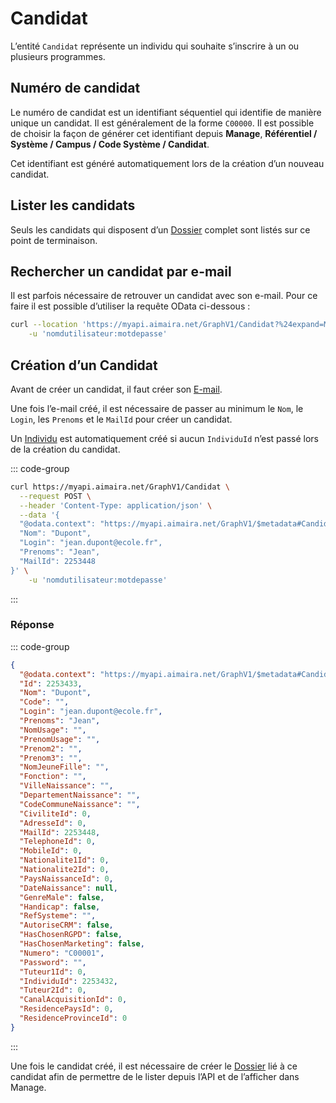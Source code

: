 # Candidat

L’entité `Candidat` représente un individu qui souhaite s’inscrire à un ou plusieurs programmes.

## Numéro de candidat

Le numéro de candidat est un identifiant séquentiel qui identifie de manière unique un candidat. Il est généralement de
la forme `C00000`. Il est possible de choisir la façon de générer cet identifiant depuis **Manage**,
**Référentiel / Système / Campus / Code Système / Candidat**.

Cet identifiant est généré automatiquement lors de la création d’un nouveau candidat.

## Lister les candidats

Seuls les candidats qui disposent d’un [Dossier][dossier] complet sont listés sur ce point de terminaison.

## Rechercher un candidat par e-mail

Il est parfois nécessaire de retrouver un candidat avec son e-mail. Pour ce faire il est possible d’utiliser la requête
OData ci-dessous :

```bash [cURL]
curl --location 'https://myapi.aimaira.net/GraphV1/Candidat?%24expand=Mail&%24filter=Mail%2FAdresse%20eq%20%27adresse.email%40test.fr%27' \
	-u 'nomdutilisateur:motdepasse'
```

## Création d’un Candidat

Avant de créer un candidat, il faut créer son [E-mail][e-mail].

Une fois l’e-mail créé, il est nécessaire de passer au minimum le `Nom`, le `Login`, les `Prenoms` et le `MailId` pour
créer un candidat.

Un [Individu][individu] est automatiquement créé si aucun `IndividuId` n’est passé lors de la création du candidat.

::: code-group

```bash [cURL]
curl https://myapi.aimaira.net/GraphV1/Candidat \
  --request POST \
  --header 'Content-Type: application/json' \
  --data '{
  "@odata.context": "https://myapi.aimaira.net/GraphV1/$metadata#Candidat/$entity",
  "Nom": "Dupont",
  "Login": "jean.dupont@ecole.fr",
  "Prenoms": "Jean",
  "MailId": 2253448
}' \
	-u 'nomdutilisateur:motdepasse'
```

:::

### Réponse

::: code-group

```json [JSON]
{
  "@odata.context": "https://myapi.aimaira.net/GraphV1/$metadata#Candidat/$entity",
  "Id": 2253433,
  "Nom": "Dupont",
  "Code": "",
  "Login": "jean.dupont@ecole.fr",
  "Prenoms": "Jean",
  "NomUsage": "",
  "PrenomUsage": "",
  "Prenom2": "",
  "Prenom3": "",
  "NomJeuneFille": "",
  "Fonction": "",
  "VilleNaissance": "",
  "DepartementNaissance": "",
  "CodeCommuneNaissance": "",
  "CiviliteId": 0,
  "AdresseId": 0,
  "MailId": 2253448,
  "TelephoneId": 0,
  "MobileId": 0,
  "Nationalite1Id": 0,
  "Nationalite2Id": 0,
  "PaysNaissanceId": 0,
  "DateNaissance": null,
  "GenreMale": false,
  "Handicap": false,
  "RefSysteme": "",
  "AutoriseCRM": false,
  "HasChosenRGPD": false,
  "HasChosenMarketing": false,
  "Numero": "C00001",
  "Password": "",
  "Tuteur1Id": 0,
  "IndividuId": 2253432,
  "Tuteur2Id": 0,
  "CanalAcquisitionId": 0,
  "ResidencePaysId": 0,
  "ResidenceProvinceId": 0
}
```

:::

Une fois le candidat créé, il est nécessaire de créer le [Dossier][dossier] lié à ce candidat afin de permettre de
le lister depuis l’API et de l’afficher dans Manage.

[dossier]: /reference/ressources/admission/dossier
[e-mail]: /reference/ressources/core/e-mail
[individu]: /reference/ressources/core/individu
[programme]: docs/api/reference/ressources/core/programme
[voie-d-admission]: /reference/ressources/admission/voie-d-admission